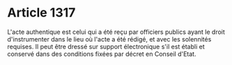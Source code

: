 # Article 1317

L'acte authentique est celui qui a été reçu par officiers publics ayant le droit d'instrumenter dans le lieu où l'acte a été rédigé, et avec les solennités requises.   Il peut être dressé sur support électronique s'il est établi et conservé dans des conditions fixées par décret en Conseil d'Etat.